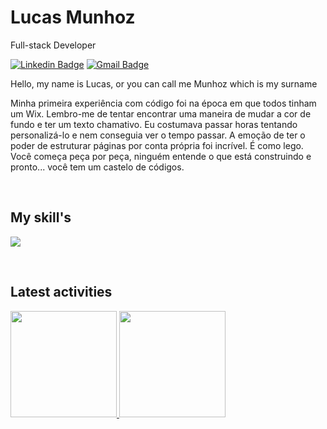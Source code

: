 # Lucas Munhoz

Full-stack Developer

[![Linkedin Badge](https://img.shields.io/badge/-Lucas%20Munhoz-986DFF?style=flat-square&logo=Linkedin&logoColor=white&link=https://www.linkedin.com/in/lucas-munhoz-b946131a5/)](https://www.linkedin.com/in/lucas-munhoz-b946131a5/) 
[![Gmail Badge](https://img.shields.io/badge/-lucasmunhozarruda@gmail.com-986DFF?style=flat-square&logo=Gmail&logoColor=white&link=mailto:lucasmunhozarruda@gmail.com)](mailto:lucasmunhozarruda@gmail.com)

Hello, my name is Lucas, or you can call me Munhoz which is my surname

Minha primeira experiência com código foi na época em que todos tinham um Wix. Lembro-me de tentar encontrar uma maneira de mudar a cor de fundo e ter um texto chamativo. Eu costumava passar horas tentando personalizá-lo e nem conseguia ver o tempo passar. A emoção de ter o poder de estruturar páginas por conta própria foi incrível. É como lego. Você começa peça por peça, ninguém entende o que está construindo e pronto... você tem um castelo de códigos.

<br />
<h2>My skill's</h2>
<p>
  <a>
    <img src="https://simpleskill.icons.workers.dev/svg?i=react,typescript,javascript,node.js,html5,css3,styledcomponents" />
  </a>
</p>

<br />
<h2>Latest activities</h2>
<div>
  <a href="https://github.com/munhoz2k">
  <img height="170em" src="https://github-readme-stats.vercel.app/api?username=munhoz2k&show_icons=true&theme=dark&include_all_commits=true&count_private=true"/>
  <img height="170em" src="https://github-readme-stats.vercel.app/api/top-langs/?username=munhoz2k&layout=compact&langs_count=7&theme=dark"/>
</div>
